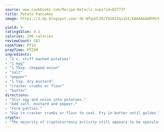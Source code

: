 ```yaml
---
source: www.cookbooks.com/Recipe-Details.aspx?id=827737
title: Potato Pancakes
image: https://1.bp.blogspot.com/-5K-WfguHlZ0/YA2H2Zqia5I/AAAAAAAABhM/Bdgu68p4aG0Q6jWdy3eGaUXSKw5p3sdxwCLcBGAsYHQ/s324/7.png

yield: 9
ratingValue: 4.1
calories: 206 calories
reviewCount: 382
cookTime: PT1H
prepTime: PT25M
ingredients:
- "2 c. stiff mashed potatoes"
- "1 egg"
- "1 Tbsp. chopped onion"
- "salt"
- "pepper"
- "1 tsp. dry mustard"
- "cracker crumbs or flour"
- "butter"
directions:
- "Stir egg and onion into potatoes."
- "Add salt, mustard and pepper."
- "Form patties."
- "Dip in cracker crumbs or flour to coat. Fry in butter until golden."
crypto:
- "The majority of cryptocurrency activity still appears to be speculative."
---
```

